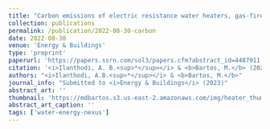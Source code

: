 ```yaml
---
title: "Carbon emissions of electric resistance water heaters, gas-fired boilers, and heat pumps for multi-unit residential buildings under real-world hot water demands"
collection: publications
permalink: /publication/2022-08-30-carbon
date: 2022-08-30
venue: 'Energy & Buildings'
type: 'preprint'
paperurl: 'https://papers.ssrn.com/sol3/papers.cfm?abstract_id=4487911'
citation: '<i>Ilanthodi, A. B.<sup>*</sup></i> & <b>Bartos, M.</b> (2023). Carbon emissions of electric resistance water heaters, gas-fired boilers, and heat pumps for multi-unit residential buildings under real-world hot water demands (submitted to <i>Energy & Buildings</i>).'
authors: "<i>Ilanthodi, A.B.<sup>*</sup></i> & <b>Bartos, M.</b>"
journal_info: "Submitted to <i>Energy & Buildings</i> (2023)"
abstract_art: ''
thumbnail: 'https://mdbartos.s3.us-east-2.amazonaws.com/img/heater_thumb.png'
abstract_art_caption: ''
tags: ['water-energy-nexus']
---
```

